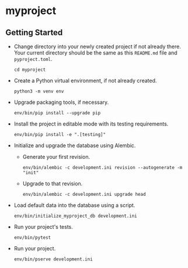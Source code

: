 # myproject

## Getting Started

- Change directory into your newly created project if not already there. Your
  current directory should be the same as this `README.md` file and `pyproject.toml`.

  ```
  cd myproject
  ```

- Create a Python virtual environment, if not already created.

  ```
  python3 -m venv env
  ```

- Upgrade packaging tools, if necessary.

  ```
  env/bin/pip install --upgrade pip
  ```

- Install the project in editable mode with its testing requirements.

  ```
  env/bin/pip install -e ".[testing]"
  ```

- Initialize and upgrade the database using Alembic.

    - Generate your first revision.

      ```
      env/bin/alembic -c development.ini revision --autogenerate -m "init"
      ```

    - Upgrade to that revision.

      ```
      env/bin/alembic -c development.ini upgrade head
      ```

- Load default data into the database using a script.

  ```
  env/bin/initialize_myproject_db development.ini
  ```

- Run your project's tests.

  ```
  env/bin/pytest
  ```

- Run your project.

  ```
  env/bin/pserve development.ini
  ```
